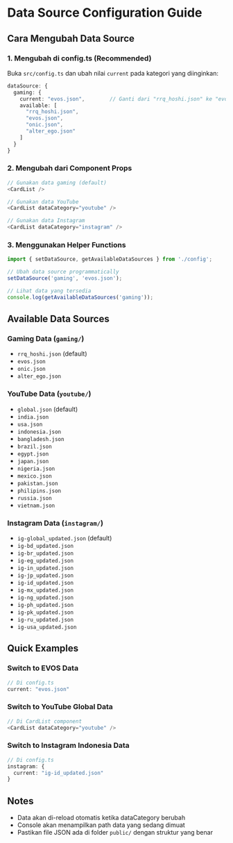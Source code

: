 # Data Source Configuration Guide

## Cara Mengubah Data Source

### 1. **Mengubah di config.ts (Recommended)**

Buka `src/config.ts` dan ubah nilai `current` pada kategori yang diinginkan:

```typescript
dataSource: {
  gaming: {
    current: "evos.json",        // Ganti dari "rrq_hoshi.json" ke "evos.json"
    available: [
      "rrq_hoshi.json",
      "evos.json", 
      "onic.json",
      "alter_ego.json"
    ]
  }
}
```

### 2. **Mengubah dari Component Props**

```typescript
// Gunakan data gaming (default)
<CardList />

// Gunakan data YouTube
<CardList dataCategory="youtube" />

// Gunakan data Instagram  
<CardList dataCategory="instagram" />
```

### 3. **Menggunakan Helper Functions**

```typescript
import { setDataSource, getAvailableDataSources } from './config';

// Ubah data source programmatically
setDataSource('gaming', 'evos.json');

// Lihat data yang tersedia
console.log(getAvailableDataSources('gaming'));
```

## Available Data Sources

### Gaming Data (`gaming/`)
- `rrq_hoshi.json` (default)
- `evos.json`
- `onic.json` 
- `alter_ego.json`

### YouTube Data (`youtube/`)
- `global.json` (default)
- `india.json`
- `usa.json`
- `indonesia.json`
- `bangladesh.json`
- `brazil.json`
- `egypt.json`
- `japan.json`
- `nigeria.json`
- `mexico.json`
- `pakistan.json`
- `philipins.json`
- `russia.json`
- `vietnam.json`

### Instagram Data (`instagram/`)
- `ig-global_updated.json` (default)
- `ig-bd_updated.json`
- `ig-br_updated.json`
- `ig-eg_updated.json`
- `ig-in_updated.json`
- `ig-jp_updated.json`
- `ig-id_updated.json`
- `ig-mx_updated.json`
- `ig-ng_updated.json`
- `ig-ph_updated.json`
- `ig-pk_updated.json`
- `ig-ru_updated.json`
- `ig-usa_updated.json`

## Quick Examples

### Switch to EVOS Data
```typescript
// Di config.ts
current: "evos.json"
```

### Switch to YouTube Global Data
```typescript
// Di CardList component
<CardList dataCategory="youtube" />
```

### Switch to Instagram Indonesia Data
```typescript
// Di config.ts
instagram: {
  current: "ig-id_updated.json"
}
```

## Notes
- Data akan di-reload otomatis ketika dataCategory berubah
- Console akan menampilkan path data yang sedang dimuat
- Pastikan file JSON ada di folder `public/` dengan struktur yang benar

